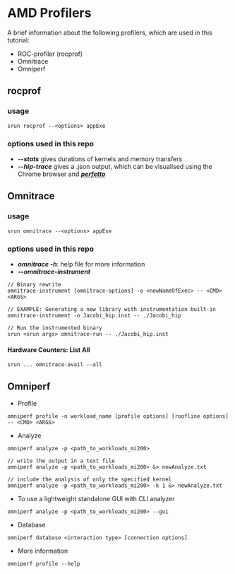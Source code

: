 # AMD Profilers
A brief information about the following profilers, which are used in this tutorial:
- ROC-profiler (rocprof)
- Omnitrace
- Omniperf

## rocprof
### usage
```
srun rocprof --<options> appExe
```
### options used in this repo
- ***--stats*** gives durations of kernels and memory transfers
- ***--hip-trace*** gives a .json output, which can be visualised using the Chrome browser and [***perfetto***](https://ui.perfetto.dev/)

## Omnitrace
### usage
```
srun omnitrace --<options> appExe
```
### options used in this repo
- ***omnitrace -h***: help file for more information
- ***--omnitrace-instrument***
```
// Binary rewrite
omnitrace-instrument [omnitrace-options] -o <newNameOfExec> -- <CMD> <ARGS>

// EXAMPLE: Generating a new library with instrumentation built-in
omnitrace-instrument -o Jacobi_hip.inst -- ./Jacobi_hip

// Run the instrumented binary
srun <srun args> omnitrace-run -- ./Jacobi_hip.inst

```
#### Hardware Counters: List All
```
srun ... omnitrace-avail --all
```

## Omniperf
- Profile
```
omniperf profile -n workload_name [profile options] [roofline options] -- <CMD> <ARGS>
```
- Analyze
```
omniperf analyze -p <path_to_workloads_mi200>

// write the output in a text file
omniperf analyze -p <path_to_workloads_mi200> &> newAnalyze.txt

// include the analysis of only the specified kernel
omniperf analyze -p <path_to_workloads_mi200> -k 1 &> newAnalyze.txt
```

- To use a lightweight standalone GUI with CLI analyzer
```
omniperf analyze -p <path_to_workloads_mi200> --gui
```
- Database
```
omniperf database <interaction type> [connection options]
```
- More information
```
omniperf profile --help
```




